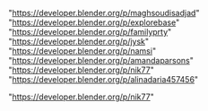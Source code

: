 "https://developer.blender.org/p/maghsoudisadjad"
"https://developer.blender.org/p/explorebase"
"https://developer.blender.org/p/familyprty"
"https://developer.blender.org/p/jysk"
"https://developer.blender.org/p/namsi"
"https://developer.blender.org/p/amandaparsons"
"https://developer.blender.org/p/nik77"
"https://developer.blender.org/p/alinadaria457456"
 
"https://developer.blender.org/p/nik77"
 
